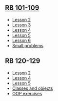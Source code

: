 <p align="center">
  <a href="https://www.launchschool.com">
  <img src="https://cdn-images-1.medium.com/max/602/1*qdrgyjHB7qYXCZxBY1MogA@2x.jpeg" alt=""/>
</p>

## RB 101-109 ##

* [Lesson 2](https://github.com/Sinkinson/launchschool/tree/main/RB101-109/lesson_2)
* [Lesson 3](https://github.com/Sinkinson/launchschool/tree/main/RB101-109/lesson_3)
* [Lesson 4](https://github.com/Sinkinson/launchschool/tree/main/RB101-109/lesson_4)
* [Lesson 5](https://github.com/Sinkinson/launchschool/tree/main/RB101-109/lesson_5)
* [Lesson 6](https://github.com/Sinkinson/launchschool/tree/main/RB101-109/lesson_6)
* [Small problems](https://github.com/Sinkinson/launchschool/tree/main/RB101-109/small_problems)


## RB 120-129 ##

* [Lesson 2](https://github.com/Sinkinson/launchschool/tree/main/RB120/lesson_2)
* [Lesson 4](https://github.com/Sinkinson/launchschool/tree/main/RB120/lesson_4)
* [Lesson 5](https://github.com/Sinkinson/launchschool/tree/main/RB120/lesson_5)
* [Classes and objects](https://github.com/Sinkinson/launchschool/tree/main/RB120/lesson_2/classes_and_objects)
* [OOP exercises](https://github.com/Sinkinson/launchschool/tree/main/RB120/oo_exercises)
